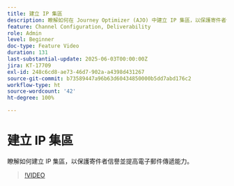 ```yaml
---
title: 建立 IP 集區
description: 瞭解如何在 Journey Optimizer (AJO) 中建立 IP 集區，以保護寄件者信譽並提升電子郵件傳遞能力。
feature: Channel Configuration, Deliverability
role: Admin
level: Beginner
doc-type: Feature Video
duration: 131
last-substantial-update: 2025-06-03T00:00:00Z
jira: KT-17709
exl-id: 248c6cd8-ae73-46d7-902a-a4398d431267
source-git-commit: b73589447a96b63d60434850000b5dd7abd176c2
workflow-type: ht
source-wordcount: '42'
ht-degree: 100%

---
```


# 建立 IP 集區

瞭解如何建立 IP 集區，以保護寄件者信譽並提高電子郵件傳遞能力。

>[!VIDEO](https://video.tv.adobe.com/v/3463260/?learn=on&enablevpops&captions=chi_hant)
